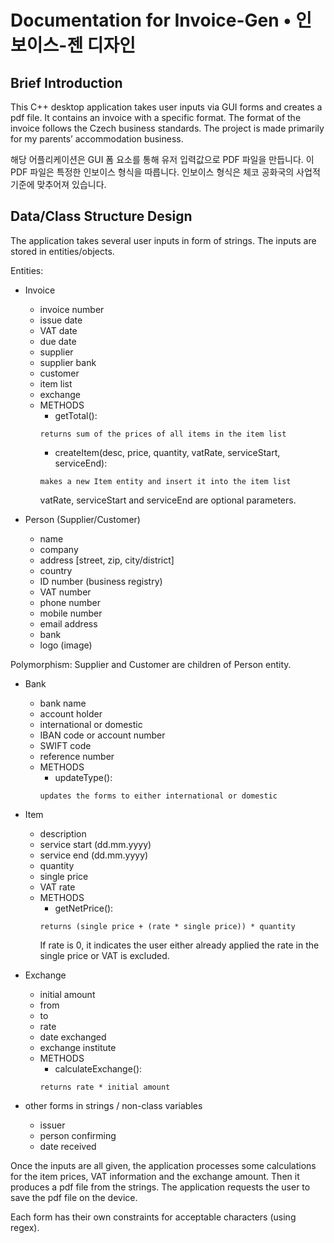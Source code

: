 # Documentation for Invoice-Gen • 인보이스-젠 디자인
## Brief Introduction

This C++ desktop application takes user inputs via GUI forms and creates a pdf file.
It contains an invoice with a specific format. The format of the invoice follows the Czech business standards. The project is made primarily for my parents’ accommodation business.

해당 어플리케이션은 GUI 폼 요소를 통해 유저 입력값으로 PDF 파일을 만듭니다. 이 PDF 파일은 특정한 인보이스 형식을 따릅니다. 인보이스 형식은 체코 공화국의 사업적 기준에 맞추어져 있습니다.

## Data/Class Structure Design

The application takes several user inputs in form of strings.
The inputs are stored in entities/objects.

Entities:

- Invoice
    - invoice number
    - issue date
    - VAT date
    - due date
    - supplier
    - supplier bank
    - customer
    - item list
    - exchange
    - METHODS
        - getTotal():
        ```
        returns sum of the prices of all items in the item list
        ```
        - createItem(desc, price, quantity, vatRate, serviceStart, serviceEnd):
        ```
        makes a new Item entity and insert it into the item list
        ```
        vatRate, serviceStart and serviceEnd are optional parameters.

- Person (Supplier/Customer)
    - name
    - company
    - address [street, zip, city/district]
    - country
    - ID number (business registry)
    - VAT number
    - phone number
    - mobile number
    - email address
    - bank
    - logo (image)

Polymorphism: Supplier and Customer are children of Person entity.

- Bank
    - bank name
    - account holder
    - international or domestic
    - IBAN code or account number
    - SWIFT code
    - reference number
    - METHODS
        - updateType():
        ```
        updates the forms to either international or domestic
        ```

- Item
    - description
    - service start (dd.mm.yyyy)
    - service end (dd.mm.yyyy)
    - quantity
    - single price
    - VAT rate
    - METHODS
        - getNetPrice():
        ```
        returns (single price + (rate * single price)) * quantity
        ```
        If rate is 0, it indicates the user either already applied the rate in the single price or VAT is excluded.

- Exchange
    - initial amount
    - from
    - to
    - rate
    - date exchanged
    - exchange institute
    - METHODS
        - calculateExchange(): 
        ```
        returns rate * initial amount
        ```

- other forms in strings / non-class variables
    - issuer
    - person confirming
    - date received

Once the inputs are all given, the application processes some calculations for the item prices, VAT information and the exchange amount. Then it produces a pdf file from the strings. The application requests the user to save the pdf file on the device.

Each form has their own constraints for acceptable characters (using regex).
